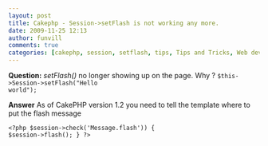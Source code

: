 ```yaml
---
layout: post
title: Cakephp - Session->setFlash is not working any more. 
date: 2009-11-25 12:13
author: funvill
comments: true
categories: [cakephp, session, setflash, tips, Tips and Tricks, Web development]
---
```

<strong>Question:</strong>
<em>setFlash()</em> no longer showing up on the page. Why ?
<code>$this-&gt;Session-&gt;setFlash("Hello world");</code>

<strong>Answer</strong>
As of CakePHP version 1.2 you need to tell the template where to put the flash message

<code>&lt;?php
$session-&gt;check('Message.flash')) {
$session-&gt;flash();
}
?&gt;</code>
